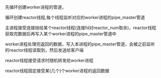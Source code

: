 先循环创建worker进程的管道，

循环创建reactor线程,每个线程监听对应的worker进程的pipe\_master管道

主进程接受连接抛给某个reactor线程\(连接fd对reactor\_num取余\)，reactor线程获取完数据后再写入某个worker进程的pipe\_master管道中

worker进程处理完返回的数据，写入本进程的pipe\_master管道，会被之前监听的reactor线程读取到，然后发送给客户端

reactor线程接受请求时随机转发给worker进程

reactor线程固定接受某\(几个\)个worker进程的返回数据

